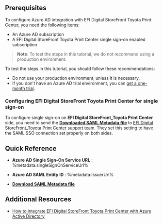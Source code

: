 ## Prerequisites

To configure Azure AD integration with EFI Digital StoreFront Toyota Print Center, you need the following items:

- An Azure AD subscription
- A EFI Digital StoreFront Toyota Print Center single sign-on enabled subscription

> **Note:**
> To test the steps in this tutorial, we do not recommend using a production environment.

To test the steps in this tutorial, you should follow these recommendations:

- Do not use your production environment, unless it is necessary.
- If you don't have an Azure AD trial environment, you can [get a one-month trial](https://azure.microsoft.com/pricing/free-trial/).

### Configuring EFI Digital StoreFront Toyota Print Center for single sign-on

To configure single sign-on on **EFI Digital StoreFront_Toyota Print Center** side, you need to send the **[Downloaded SAML Metadata file](%metadata:metadataDownloadUrl%)** to [EFI Digital StoreFront_Toyota Print Center support team](http://www.efi.com/products/productivity-software/ecommerce-web-to-print/efi-digital-storefront/support/). They set this setting to have the SAML SSO connection set properly on both sides.

## Quick Reference

* **Azure AD Single Sign-On Service URL** : %metadata:singleSignOnServiceUrl%

* **Azure AD SAML Entity ID** : %metadata:IssuerUri%

* **[Download SAML Metadata file](%metadata:metadataDownloadUrl%)**

## Additional Resources

* [How to integrate EFI Digital StoreFront Toyota Print Center with Azure Active Directory](https://docs.microsoft.com/azure/active-directory/active-directory-saas-efidigitalstorefronttoyotaprintcenter-tutorial)
